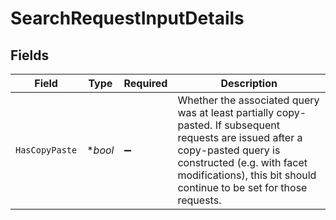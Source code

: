 # SearchRequestInputDetails


## Fields

| Field                                                                                                                                                                                                                                | Type                                                                                                                                                                                                                                 | Required                                                                                                                                                                                                                             | Description                                                                                                                                                                                                                          |
| ------------------------------------------------------------------------------------------------------------------------------------------------------------------------------------------------------------------------------------ | ------------------------------------------------------------------------------------------------------------------------------------------------------------------------------------------------------------------------------------ | ------------------------------------------------------------------------------------------------------------------------------------------------------------------------------------------------------------------------------------ | ------------------------------------------------------------------------------------------------------------------------------------------------------------------------------------------------------------------------------------ |
| `HasCopyPaste`                                                                                                                                                                                                                       | **bool*                                                                                                                                                                                                                              | :heavy_minus_sign:                                                                                                                                                                                                                   | Whether the associated query was at least partially copy-pasted.  If subsequent requests are issued after a copy-pasted query is constructed (e.g. with facet modifications), this bit should continue to be set for those requests. |